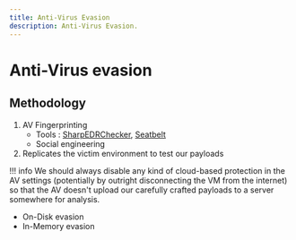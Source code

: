 ```yaml
---
title: Anti-Virus Evasion
description: Anti-Virus Evasion.
---
```


# Anti-Virus evasion

## Methodology

1. AV Fingerprinting
    - Tools : [SharpEDRChecker](https://github.com/PwnDexter/SharpEDRChecker), [Seatbelt](https://github.com/GhostPack/Seatbelt)
    - Social engineering
2. Replicates the victim environment to test our payloads


!!! info
    We should always disable any kind of cloud-based protection in the AV settings (potentially by outright disconnecting the VM from the internet) so that the AV doesn't upload our carefully crafted payloads to a server somewhere for analysis.


- On-Disk evasion
- In-Memory evasion